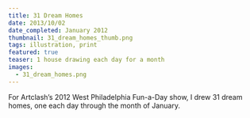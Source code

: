 ```yaml
---
title: 31 Dream Homes
date: 2013/10/02
date_completed: January 2012
thumbnail: 31_dream_homes_thumb.png
tags: illustration, print
featured: true
teaser: 1 house drawing each day for a month
images:
  - 31_dream_homes.png
---
```


For Artclash’s 2012 West Philadelphia Fun-a-Day show, I drew 31 dream homes, one each day through the month of January.
